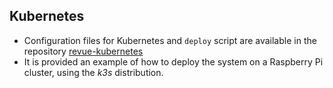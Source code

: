 ## Kubernetes

-   Configuration files for Kubernetes and `deploy` script are available in the repository [revue-kubernetes](https://github.com/revue-org/revue-kubernetes/)
-   It is provided an example of how to deploy the system on a Raspberry Pi cluster, using the _k3s_ distribution.
